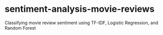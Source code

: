 # sentiment-analysis-movie-reviews
Classifying movie review sentiment using TF-IDF, Logistic Regression, and Random Forest
